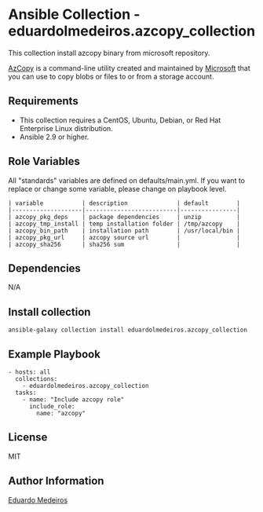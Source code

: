 # Ansible Collection - eduardolmedeiros.azcopy_collection

This collection install azcopy binary from microsoft repository.

[AzCopy](https://docs.microsoft.com/en-us/azure/storage/common/storage-use-azcopy-v10) is a command-line utility created and maintained by [Microsoft](https://www.microsoft.com) that you can use to copy blobs or files to or from a storage account.

## Requirements

* This collection requires a CentOS, Ubuntu, Debian, or Red Hat Enterprise Linux distribution.
* Ansible 2.9 or higher.

## Role Variables

All "standards" variables are defined on defaults/main.yml.
If you want to replace or change some variable, please change on playbook level.

```
| variable           | description              | default        |
|--------------------|--------------------------|----------------|
| azcopy_pkg_deps    | package dependencies     | unzip          |
| azcopy_tmp_install | temp installation folder | /tmp/azcopy    |
| azcopy_bin_path    | installation path        | /usr/local/bin |
| azcopy_pkg_url     | azcopy source url        |                |
| azcopy_sha256      | sha256 sum               |                |
```

## Dependencies

N/A

## Install collection

```
ansible-galaxy collection install eduardolmedeiros.azcopy_collection
```

## Example Playbook

```
- hosts: all
  collections: 
    - eduardolmedeiros.azcopy_collection
  tasks:
    - name: "Include azcopy role"
      include_role:
        name: "azcopy"
```

## License

MIT

## Author Information

[Eduardo Medeiros](https://www.emedeiros.me/)